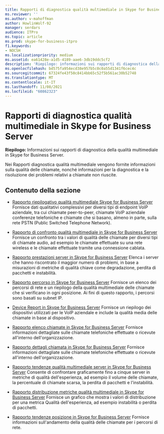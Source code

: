 ```yaml
---
title: Rapporti di diagnostica qualità multimediale in Skype for Business Server
ms.reviewer: ''
ms.author: v-mahoffman
author: HowlinWolf-92
manager: serdars
audience: ITPro
ms.topic: article
ms.prod: skype-for-business-itpro
f1.keywords:
- NOCSH
ms.localizationpriority: medium
ms.assetid: ea61428e-a1d5-4189-aae6-3db19ddc5cf2
description: 'Riepilogo: informazioni sui rapporti di diagnostica della qualità multimediale in Skype for Business Server.'
ms.openlocfilehash: bd575fa954ecd38e957b5c0c0a55d1341f6cec4c
ms.sourcegitcommit: 67324fe43f50c8414bb65c52f5b561ac30b52748
ms.translationtype: MT
ms.contentlocale: it-IT
ms.lasthandoff: 11/08/2021
ms.locfileid: "60862323"
---
```

# <a name="media-quality-diagnostic-reports-in-skype-for-business-server"></a>Rapporti di diagnostica qualità multimediale in Skype for Business Server
 
**Riepilogo:** Informazioni sui rapporti di diagnostica della qualità multimediale in Skype for Business Server.
  
Nei Rapporti diagnostica qualità multimediale vengono fornite informazioni sulla qualità delle chiamate, nonché informazioni per la diagnostica e la risoluzione dei problemi relativi a chiamate non riuscite.
  
## <a name="in-this-section"></a>Contenuto della sezione

- [Rapporto riepilogativo qualità multimediale Skype for Business Server](summary.md) Fornisce dati qualitativi complessivi per diversi tipi di endpoint VoIP aziendale, tra cui chiamate peer-to-peer, chiamate VoIP aziendale conferenze telefoniche e chiamate che si basano, almeno in parte, sulla rete PSTN (Public Switched Telephone Network).
    
- [Rapporto di confronto qualità multimediale in Skype for Business Server](comparison.md) Fornisce un confronto tra i valori di qualità delle chiamate per diversi tipi di chiamate audio, ad esempio le chiamate effettuate su una rete wireless e le chiamate effettuate tramite una connessione cablata.
    
- [Rapporto prestazioni server in Skype for Business Server](server-performance.md) Elenca i server che hanno riscontrato il maggior numero di problemi, in base a misurazioni di metriche di qualità chiave come degradazione, perdita di pacchetti e instabilità.
    
- [Rapporto percorso in Skype for Business Server](location-report.md) Fornisce un elenco dei percorsi di rete e un riepilogo della qualità multimediale delle chiamate che si verificano in ogni posizione. Ai fini di questo rapporto, i percorsi sono basati su subnet IP.
    
- [Device Report in Skype for Business Server](device-report.md) Fornisce un riepilogo dei dispositivi utilizzati per le VoIP aziendale e include la qualità media delle chiamate in base al dispositivo.
    
- [Rapporto elenco chiamate in Skype for Business Server](call-list-report-0.md) Fornisce informazioni dettagliate sulle chiamate telefoniche effettuate o ricevute all'interno dell'organizzazione.
    
- [Rapporto dettagli chiamata in Skype for Business Server](call-detail-report.md) Fornisce informazioni dettagliate sulle chiamate telefoniche effettuate o ricevute all'interno dell'organizzazione.
    
- [Rapporto tendenze qualità multimediale server in Skype for Business Server](server-media-quality-trend-report.md) Consente di confrontare graficamente fino a cinque server in metriche di qualità dell'esperienza, ad esempio il volume delle chiamate, la percentuale di chiamate scarsa, la perdita di pacchetti e l'instabilità.
    
- [Rapporto distribuzione metriche qualità multimediale in Skype for Business Server](media-quality-metrics-distribution-report.md) Fornisce un grafico che mostra i valori di distribuzione per una metrica Qualità dell'esperienza, ad esempio instabilità o perdita di pacchetti.
    
- [Rapporto tendenze posizione in Skype for Business Server](location-trend-report.md) Fornisce informazioni sull'andamento della qualità delle chiamate per i percorsi di rete.
    

